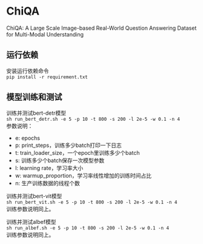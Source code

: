 # ChiQA
ChiQA: A Large Scale Image-based Real-World Question Answering Dataset for Multi-Modal Understanding

## 运行依赖
安装运行依赖命令  
`pip install -r requirement.txt`

## 模型训练和测试
训练并测试bert-detr模型  
`sh run_bert_detr.sh -e 5 -p 10 -t 800 -s 200 -l 2e-5 -w 0.1 -n 4`  
参数说明：
- e: epochs
- p: print_steps，训练多少batch打印一下日志
- t: train_loader_size，一个epoch里训练多少个batch
- s: 训练多少个batch保存一次模型参数
- l: learning rate，学习率大小
- w: warmup_proportion，学习率线性增加的训练时间占比
- n: 生产训练数据的线程个数

训练并测试bert-vit模型   
`sh run_bert_vit.sh -e 5 -p 10 -t 800 -s 200 -l 2e-5 -w 0.1 -n 4`  
训练参数说明同上。

训练并测试albef模型  
`sh run_albef.sh -e 5 -p 10 -t 800 -s 200 -l 2e-5 -w 0.1 -n 4`  
训练参数说明同上。